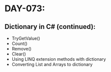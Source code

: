 # DAY-073:

## Dictionary in C# (continued):

- TryGetValue()
- Count()
- Remove()
- Clear()
- Using LINQ extension methods with dictionary
- Converting List and Arrays to dictionary